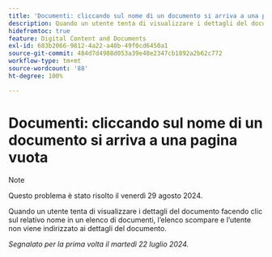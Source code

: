 ```yaml
---
title: 'Documenti: cliccando sul nome di un documento si arriva a una pagina vuota'
description: Quando un utente tenta di visualizzare i dettagli del documento facendo clic sul relativo nome in un elenco di documenti, l’elenco scompare e l’utente non viene indirizzato ai dettagli del documento.
hidefromtoc: true
feature: Digital Content and Documents
exl-id: 683b2066-9812-4a22-a40b-49f0cd6450a1
source-git-commit: 484d7d4988d053a39e48e2347cb1892a2b62c772
workflow-type: tm+mt
source-wordcount: '88'
ht-degree: 100%

---
```


# Documenti: cliccando sul nome di un documento si arriva a una pagina vuota

>[!NOTE]
>
>Questo problema è stato risolto il venerdì 29 agosto 2024.

Quando un utente tenta di visualizzare i dettagli del documento facendo clic sul relativo nome in un elenco di documenti, l’elenco scompare e l’utente non viene indirizzato ai dettagli del documento.

_Segnalato per la prima volta il martedì 22 luglio 2024._
